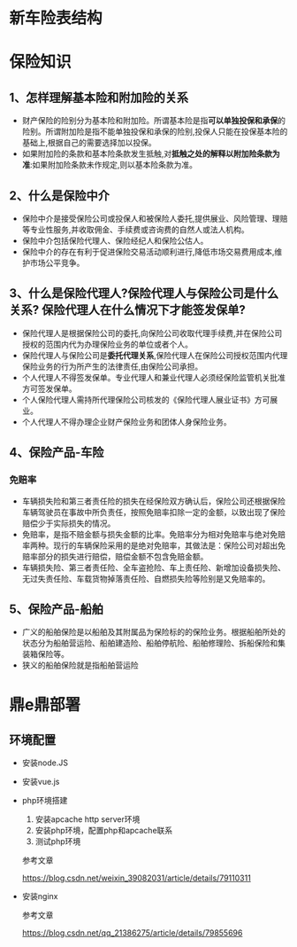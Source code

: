 

# 新车险表结构

# 保险知识

## 1、怎样理解基本险和附加险的关系

- 财产保险的险别分为基本险和附加险。所谓基本险是指**可以单独投保和承保**的险别。所谓附加险是指不能单独投保和承保的险别,投保人只能在投保基本险的基础上,根据自己的需要选择加以投保。
- 如果附加险的条款和基本险条款发生抵触,对**抵触之处的解释以附加险条款为准**:如果附加险条款未作规定,则以基本险条款为准。

## 2、什么是保险中介

- 保险中介是接受保险公司或投保人和被保险人委托,提供展业、风险管理、理赔等专业性服务,并收取佣金、手续费或咨询费的自然人或法人机构。
- 保险中介包括保险代理人、保险经纪人和保险公估人。
- 保险中介的存在有利于促进保险交易活动顺利进行,降低市场交易费用成本,维护市场公平竞争。

## 3、什么是保险代理人?保险代理人与保险公司是什么关系? 保险代理人在什么情况下才能签发保单?

- 保险代理人是根据保险公司的委托,向保险公司收取代理手续费,并在保险公司授权的范围内代为办理保险业务的单位或者个人。
- 保险代理人与保险公司是**委托代理关系**,保险代理人在保险公司授权范围内代理保险业务的行为所产生的法律责任,由保险公司承担。
- 个人代理人不得签发保单。专业代理人和兼业代理人必须经保险监管机关批准方可签发保单。
- 个人保险代理人需持所代理保险公司核发的《保险代理人展业证书》方可展业。
- 个人代理人不得办理企业财产保险业务和团体人身保险业务。

## 4、保险产品-车险

### 免赔率

- 车辆损失险和第三者责任险的损失在经保险双方确认后，保险公司还根据保险车辆驾驶员在事故中所负责任，按照免赔率扣除一定的金额，以致出现了保险赔偿少于实际损失的情况。
- 免赔率，是指不赔金额与损失金额的比率。免赔率分为相对免赔率与绝对免赔率两种。现行的车辆保险采用的是绝对免赔率，其做法是：保险公司对超出免赔率部分的损失进行赔偿，赔偿金额不包含免赔金额。
- 车辆损失险、第三者责任险、全车盗抢险、车上责任险、新增加设备损失险、无过失责任险、车载货物掉落责任险、自燃损失险等险别是又免赔率的。

## 5、保险产品-船舶

- 广义的船舶保险是以船舶及其附属品为保险标的的保险业务。根据船舶所处的状态分为船舶营运险、船舶建造险、船舶停航险、船舶修理险、拆船保险和集装箱保险等。
- 狭义的船舶保险就是指船舶营运险 

# 鼎e鼎部署

## 环境配置

- 安装node.JS

- 安装vue.js

- php环境搭建

  1. 安装apcache http server环境
  2. 安装php环境，配置php和apcache联系
  3. 测试php环境

  参考文章

  https://blog.csdn.net/weixin_39082031/article/details/79110311

- 安装nginx

  参考文章

  https://blog.csdn.net/qq_21386275/article/details/79855696